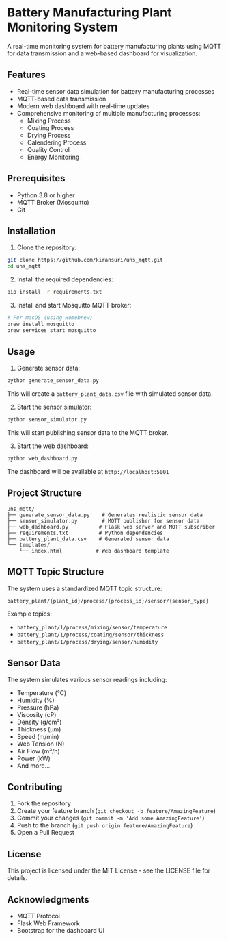 # Battery Manufacturing Plant Monitoring System

A real-time monitoring system for battery manufacturing plants using MQTT for data transmission and a web-based dashboard for visualization.

## Features

- Real-time sensor data simulation for battery manufacturing processes
- MQTT-based data transmission
- Modern web dashboard with real-time updates
- Comprehensive monitoring of multiple manufacturing processes:
  - Mixing Process
  - Coating Process
  - Drying Process
  - Calendering Process
  - Quality Control
  - Energy Monitoring

## Prerequisites

- Python 3.8 or higher
- MQTT Broker (Mosquitto)
- Git

## Installation

1. Clone the repository:
```bash
git clone https://github.com/kiransuri/uns_mqtt.git
cd uns_mqtt
```

2. Install the required dependencies:
```bash
pip install -r requirements.txt
```

3. Install and start Mosquitto MQTT broker:
```bash
# For macOS (using Homebrew)
brew install mosquitto
brew services start mosquitto
```

## Usage

1. Generate sensor data:
```bash
python generate_sensor_data.py
```
This will create a `battery_plant_data.csv` file with simulated sensor data.

2. Start the sensor simulator:
```bash
python sensor_simulator.py
```
This will start publishing sensor data to the MQTT broker.

3. Start the web dashboard:
```bash
python web_dashboard.py
```
The dashboard will be available at `http://localhost:5001`

## Project Structure

```
uns_mqtt/
├── generate_sensor_data.py    # Generates realistic sensor data
├── sensor_simulator.py        # MQTT publisher for sensor data
├── web_dashboard.py          # Flask web server and MQTT subscriber
├── requirements.txt          # Python dependencies
├── battery_plant_data.csv    # Generated sensor data
└── templates/
    └── index.html           # Web dashboard template
```

## MQTT Topic Structure

The system uses a standardized MQTT topic structure:
```
battery_plant/{plant_id}/process/{process_id}/sensor/{sensor_type}
```

Example topics:
- `battery_plant/1/process/mixing/sensor/temperature`
- `battery_plant/1/process/coating/sensor/thickness`
- `battery_plant/1/process/drying/sensor/humidity`

## Sensor Data

The system simulates various sensor readings including:
- Temperature (°C)
- Humidity (%)
- Pressure (hPa)
- Viscosity (cP)
- Density (g/cm³)
- Thickness (μm)
- Speed (m/min)
- Web Tension (N)
- Air Flow (m³/h)
- Power (kW)
- And more...

## Contributing

1. Fork the repository
2. Create your feature branch (`git checkout -b feature/AmazingFeature`)
3. Commit your changes (`git commit -m 'Add some AmazingFeature'`)
4. Push to the branch (`git push origin feature/AmazingFeature`)
5. Open a Pull Request

## License

This project is licensed under the MIT License - see the LICENSE file for details.

## Acknowledgments

- MQTT Protocol
- Flask Web Framework
- Bootstrap for the dashboard UI 